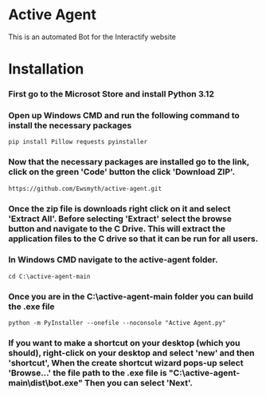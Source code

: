 # Active Agent
 This is an automated Bot for the Interactify website
# Installation
### First go to the Microsot Store and install Python 3.12
### Open up Windows CMD and run the following command to install the necessary packages
```
pip install Pillow requests pyinstaller
```
### Now that the necessary packages are installed go to the link, click on the green 'Code' button the click 'Download ZIP'.
```
https://github.com/Ewsmyth/active-agent.git
```
### Once the zip file is downloads right click on it and select 'Extract All'. Before selecting 'Extract' select the browse button and navigate to the C Drive. This will extract the application files to the C drive so that it can be run for all users.
### In Windows CMD navigate to the active-agent folder.
```
cd C:\active-agent-main
```
### Once you are in the C:\active-agent-main folder you can build the .exe file
```
python -m PyInstaller --onefile --noconsole "Active Agent.py"
```
### If you want to make a shortcut on your desktop (which you should), right-click on your desktop and select 'new' and then 'shortcut', When the create shortcut wizard pops-up select 'Browse...' the file path to the .exe file is "C:\active-agent-main\dist\bot.exe" Then you can select 'Next'.